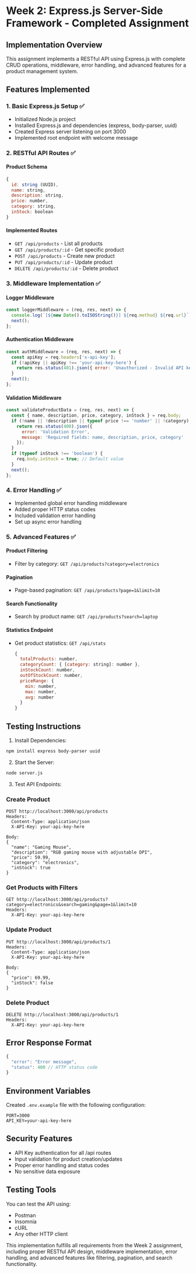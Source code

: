 # Week 2: Express.js Server-Side Framework - Completed Assignment

## Implementation Overview

This assignment implements a RESTful API using Express.js with complete CRUD operations, middleware, error handling, and advanced features for a product management system.

## Features Implemented

### 1. Basic Express.js Setup ✅
- Initialized Node.js project
- Installed Express.js and dependencies (express, body-parser, uuid)
- Created Express server listening on port 3000
- Implemented root endpoint with welcome message

### 2. RESTful API Routes ✅

#### Product Schema
```javascript
{
  id: string (UUID),
  name: string,
  description: string,
  price: number,
  category: string,
  inStock: boolean
}
```

#### Implemented Routes
- `GET /api/products` - List all products
- `GET /api/products/:id` - Get specific product
- `POST /api/products` - Create new product
- `PUT /api/products/:id` - Update product
- `DELETE /api/products/:id` - Delete product

### 3. Middleware Implementation ✅

#### Logger Middleware
```javascript
const loggerMiddleware = (req, res, next) => {
  console.log(`[${new Date().toISOString()}] ${req.method} ${req.url}`);
  next();
};
```

#### Authentication Middleware
```javascript
const authMiddleware = (req, res, next) => {
  const apiKey = req.headers['x-api-key'];
  if (!apiKey || apiKey !== 'your-api-key-here') {
    return res.status(401).json({ error: 'Unauthorized - Invalid API key' });
  }
  next();
};
```

#### Validation Middleware
```javascript
const validateProductData = (req, res, next) => {
  const { name, description, price, category, inStock } = req.body;
  if (!name || !description || typeof price !== 'number' || !category) {
    return res.status(400).json({ 
      error: 'Validation Error',
      message: 'Required fields: name, description, price, category' 
    });
  }
  if (typeof inStock !== 'boolean') {
    req.body.inStock = true; // Default value
  }
  next();
};
```

### 4. Error Handling ✅
- Implemented global error handling middleware
- Added proper HTTP status codes
- Included validation error handling
- Set up async error handling

### 5. Advanced Features ✅

#### Product Filtering
- Filter by category: `GET /api/products?category=electronics`

#### Pagination
- Page-based pagination: `GET /api/products?page=1&limit=10`

#### Search Functionality
- Search by product name: `GET /api/products?search=laptop`

#### Statistics Endpoint
- Get product statistics: `GET /api/stats`
  ```javascript
  {
    totalProducts: number,
    categoryCount: { [category: string]: number },
    inStockCount: number,
    outOfStockCount: number,
    priceRange: {
      min: number,
      max: number,
      avg: number
    }
  }
  ```

## Testing Instructions

1. Install Dependencies:
```bash
npm install express body-parser uuid
```

2. Start the Server:
```bash
node server.js
```

3. Test API Endpoints:

### Create Product
```http
POST http://localhost:3000/api/products
Headers: 
  Content-Type: application/json
  X-API-Key: your-api-key-here

Body:
{
  "name": "Gaming Mouse",
  "description": "RGB gaming mouse with adjustable DPI",
  "price": 59.99,
  "category": "electronics",
  "inStock": true
}
```

### Get Products with Filters
```http
GET http://localhost:3000/api/products?category=electronics&search=gaming&page=1&limit=10
Headers:
  X-API-Key: your-api-key-here
```

### Update Product
```http
PUT http://localhost:3000/api/products/1
Headers:
  Content-Type: application/json
  X-API-Key: your-api-key-here

Body:
{
  "price": 69.99,
  "inStock": false
}
```

### Delete Product
```http
DELETE http://localhost:3000/api/products/1
Headers:
  X-API-Key: your-api-key-here
```

## Error Response Format
```javascript
{
  "error": "Error message",
  "status": 400 // HTTP status code
}
```

## Environment Variables
Created `.env.example` file with the following configuration:
```
PORT=3000
API_KEY=your-api-key-here
```

## Security Features
- API Key authentication for all /api routes
- Input validation for product creation/updates
- Proper error handling and status codes
- No sensitive data exposure

## Testing Tools
You can test the API using:
- Postman
- Insomnia
- cURL
- Any other HTTP client

This implementation fulfills all requirements from the Week 2 assignment, including proper RESTful API design, middleware implementation, error handling, and advanced features like filtering, pagination, and search functionality.
